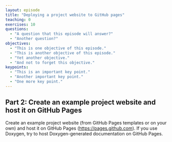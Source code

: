 ```yaml
---
layout: episode
title: "Deploying a project website to GitHub pages"
teaching: 0
exercises: 10
questions:
  - "A question that this episode will answer?"
  - "Another question?"
objectives:
  - "This is one objective of this episode."
  - "This is another objective of this episode."
  - "Yet another objective."
  - "And not to forget this objective."
keypoints:
  - "This is an important key point."
  - "Another important key point."
  - "One more key point."
---
```


## Part 2: Create an example project website and host it on GitHub Pages

Create an example project website (from GitHub Pages templates or on your own)
and host it on GitHub Pages (https://pages.github.com). If you use Doxygen, try
to host Doxygen-generated documentation on GitHub Pages.
